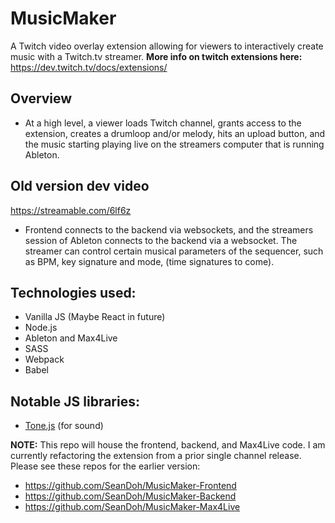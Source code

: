 # MusicMaker
A Twitch video overlay extension allowing for viewers to interactively create music with a Twitch.tv streamer.
**More info on twitch extensions here:** https://dev.twitch.tv/docs/extensions/

## Overview
* At a high level, a viewer loads Twitch channel, grants access to the extension, creates a drumloop and/or melody, hits an upload button, and the music starting playing live on the streamers computer that is running Ableton.

## Old version dev video
https://streamable.com/6lf6z

* Frontend connects to the backend via websockets, and the streamers session of Ableton connects to the backend via a websocket.
The streamer can control certain musical parameters of the sequencer, such as BPM, key signature and mode, (time signatures to come).

## Technologies used:
* Vanilla JS (Maybe React in future)
* Node.js
* Ableton and Max4Live
* SASS
* Webpack
* Babel

## Notable JS libraries:
* [Tone.js](https://tonejs.github.io/) (for sound)

**NOTE:** This repo will house the frontend, backend, and Max4Live code.
I am currently refactoring the extension from a prior single channel release.
Please see these repos for the earlier version:
* https://github.com/SeanDoh/MusicMaker-Frontend
* https://github.com/SeanDoh/MusicMaker-Backend
* https://github.com/SeanDoh/MusicMaker-Max4Live
